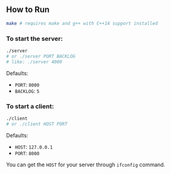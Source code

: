 ## How to Run

``` bash
make # requires make and g++ with C++14 support installed
```

### To start the server:

``` bash
./server
# or ./server PORT BACKLOG
# like: ./server 4000
```

Defaults:
- `PORT`: `8000`
- `BACKLOG`: `5`

### To start a client:

``` bash
./client
# or ./client HOST PORT
```

Defaults:
- `HOST`: `127.0.0.1`
- `PORT`: `8000`


You can get the `HOST` for your server through `ifconfig` command.
